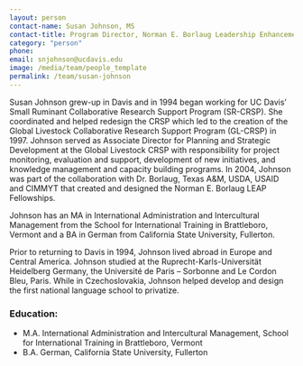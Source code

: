 ```yaml
---
layout: person
contact-name: Susan Johnson, MS
contact-title: Program Director, Norman E. Borlaug Leadership Enhancement in Agriculture Program (Borlaug LEAP)
category: "person"
phone: 
email: snjohnson@ucdavis.edu
image: /media/team/people_template
permalink: /team/susan-johnson
---
```


Susan Johnson grew-up in Davis and in 1994 began working for UC Davis’ Small Ruminant Collaborative Research Support Program (SR-CRSP). She coordinated and helped redesign the CRSP which led to the creation of the Global Livestock Collaborative Research Support Program (GL-CRSP) in 1997. Johnson served as Associate Director for Planning and Strategic Development at the Global Livestock CRSP with responsibility for project monitoring, evaluation and support, development of new initiatives, and knowledge management and capacity building programs. In 2004, Johnson was part of the collaboration with Dr. Borlaug, Texas A&M, USDA, USAID and CIMMYT that created and designed the Norman E. Borlaug LEAP Fellowships. 

Johnson has an MA in International Administration and Intercultural Management from the School for International Training in Brattleboro, Vermont and a BA in German from California State University, Fullerton.

Prior to returning to Davis in 1994, Johnson lived abroad in Europe and Central America. Johnson studied at the Ruprecht-Karls-Universität Heidelberg Germany, the Université de Paris – Sorbonne and Le Cordon Bleu, Paris. While in Czechoslovakia, Johnson helped develop and design the first national language school to privatize.

<h3>Education:</h3>
<ul>
<li>M.A. International Administration and Intercultural Management, School for International Training in Brattleboro, Vermont</li>
<li>B.A. German, California State University, Fullerton</li>
</ul>